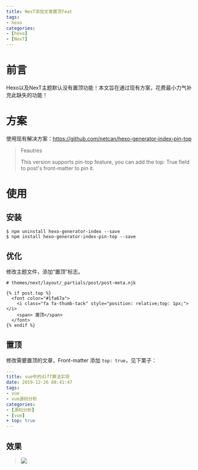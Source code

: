 ```yaml
---
title: NexT添加文章置顶feat
tags:
- hexo
categories:
- [hexo]
- [NexT]
---
```


# 前言

Hexo以及NexT主题默认没有置顶功能！本文旨在通过现有方案，花费最小力气补充此缺失的功能！

<!-- more -->

# 方案

使用现有解决方案：https://github.com/netcan/hexo-generator-index-pin-top

> Feautres 
>
>This version supports pin-top feature, you can add the top: True field to post's front-matter to pin it.

# 使用

## 安装

```shell
$ npm uninstall hexo-generator-index --save
$ npm install hexo-generator-index-pin-top --save
```

## 优化

修改主题文件，添加“置顶”标志。
```shell
# themes/next/layout/_partials/post/post-meta.njk

{% if post.top %}
  <font color="#1fa67a">
    <i class="fa fa-thumb-tack" style="position: relative;top: 1px;"></i>
    <span> 置顶</span>
  </font>
{% endif %}
```

## 置顶

修改需要置顶的文章，Front-matter 添加 `top: true`，见下栗子：

```yml
---
title: vue中的diff算法实现
date: 2019-12-26 08:41:47
tags:
- vue
- vue源码分析
categories:
- [源码分析]
- [vue]
+ top: true
---
```

## 效果

>![](Snipaste_2023-02-25_21-11-27.png)

